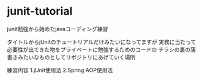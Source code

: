 # junit-tutorial
junit勉強から始めたjavaコーディング練習

タイトルからjUnitのチュートリアルだけみたいになってますが
実務に当たって必要性が出てきた物をプライベートに勉強するためのコードの
チラシの裏の落書きみたいなものとしてリポジトリにあげていく場所

練習内容
1.jUnit使用法
2.Spring AOP使用法

